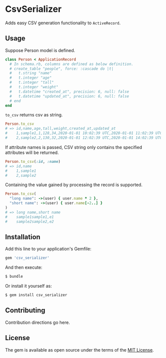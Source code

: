 # CsvSerializer
Adds easy CSV generation functionality to `ActiveRecord`.

## Usage
Suppose Person model is defined.
```ruby
class Person < ApplicationRecord
  # In schema.rb, columns are defined as below definition.
  # create_table "people", force: :cascade do |t|
  #   t.string "name"
  #   t.integer "age"
  #   t.integer "tall"
  #   t.integer "weight"
  #   t.datetime "created_at", precision: 6, null: false
  #   t.datetime "updated_at", precision: 6, null: false
  # end
end
```

`to_csv` returns csv as string.

```ruby
Person.to_csv
# => id,name,age,tall,weight,created_at,updated_at
#    1,sample1,1,128,34,2020-01-01 10:02:39 UTC,2020-01-01 11:02:39 UTC
#    2,sample2,2,130,32,2020-01-01 12:02:39 UTC,2020-01-01 14:02:39 UTC
````

If attribute names is passed, CSV string only contains the specified attributes will be returned.
```ruby
Person.to_csv(:id, :name)
# => id,name
#    1,sample1
#    2,sample2
```

Containing the value gained by processing the record is supported.
```ruby
Person.to_csv(
  "long name": ->(user) { user.name * 2 },
  "short name": ->(user) { user.name[-2..] }
)
# => long name,short name
#    sample1sample1,e1
#    sample2sample2,e2
```

## Installation
Add this line to your application's Gemfile:

```ruby
gem 'csv_serializer'
```

And then execute:
```bash
$ bundle
```

Or install it yourself as:
```bash
$ gem install csv_serializer
```

## Contributing
Contribution directions go here.

## License
The gem is available as open source under the terms of the [MIT License](https://opensource.org/licenses/MIT).

